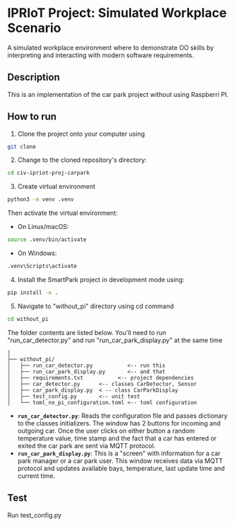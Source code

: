 # IPRIoT Project: Simulated Workplace Scenario

A simulated workplace environment where to demonstrate OO skills by interpreting and interacting with modern software requirements.

## Description

This is an implementation of the car park project without using Raspberri PI.


## How to run

1. Clone the project onto your computer using 
```bash
git clone
```
2. Change to the cloned repository's directory:
```bash
cd civ-ipriot-proj-carpark
```
3. Create virtual environment 
```bash
python3 -m venv .venv
```
Then activate the virtual environment:
- On Linux/macOS:
```bash
source .venv/bin/activate
```
- On Windows:
```bash
.venv\Scripts\activate
```
4. Install the SmartPark project in development mode using:
```bash
pip install -e .
```
5. Navigate to "without_pi" directory using cd command
```bash
cd without_pi
```
The folder contents are listed below.
You'll need to run "run_car_detector.py" and run "run_car_park_display.py"
at the same time
```text
│
├── without_pi/
│   ├── run_car_detector.py           <-- run this
│   ├── run_car_park_display.py       <-- and that
│   ├── requirements.txt           <-- project dependencies
│   ├── car_detector.py      <-- classes CarDetector, Sensor
│   ├── car_park_display.py  < -- class CarParkDisplay
│   ├── test_config.py       <-- unit test
│   └── toml_no_pi_configuration.toml <-- toml configuration
```

- **`run_car_detector.py`**: Reads the configuration file and passes dictionary to the classes initializers. The window has 2 buttons for incoming and outgoing car.
 Once the user clicks on either button a random temperature value, time stamp and the fact that a car has entered or exited the car park are sent via MQTT protocol.   
- **`run_car_park_display.py`**: This is a "screen" with information for a car park manager or a car park user. This window receives data via MQTT protocol and updates available bays, temperature, last update time and current time. 

## Test
Run test_config.py
